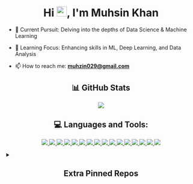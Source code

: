 <h1 align="center">Hi <img height=27 src="https://user-images.githubusercontent.com/18350557/176309783-0785949b-9127-417c-8b55-ab5a4333674e.gif">, I'm Muhsin Khan</h1>


- 💫 Current Pursuit: Delving into the depths of Data Science & Machine Learning

- 🌱 Learning Focus: Enhancing skills in ML, Deep Learning, and Data Analysis

- 📫 How to reach me: **muhzin029@gmail.com**


<h2 align="center">📊 GitHub Stats</h2>

<p align="center">
    <a href="https://git.io/streak-stats"><img src="https://streak-stats.demolab.com?user=muhzinkhan&theme=dracula"/></a>
</p>


<h2 align="center">💻 Languages and Tools:</h2>
<!-- ## 💻 Languages and Tools Centered -->

<p align="center">
  <a href="https://img.shields.io">
    <img src="https://img.shields.io/badge/flask-%23000.svg?style=for-the-badge&logo=flask&logoColor=white" />
  </a>
  <a href="https://img.shields.io">
    <img src="https://img.shields.io/badge/git-%23F05033.svg?style=for-the-badge&logo=git&logoColor=white" />
  </a>
  <a href="https://img.shields.io">
    <img src="https://img.shields.io/badge/python-3670A0?style=for-the-badge&logo=python&logoColor=ffdd54" />
  </a>
  <a href="https://img.shields.io">
    <img src="https://img.shields.io/badge/MongoDB-%234ea94b.svg?style=for-the-badge&logo=mongodb&logoColor=white" />
  </a>
  <a href="https://img.shields.io">
    <img src="https://img.shields.io/badge/mysql-4479A1.svg?style=for-the-badge&logo=mysql&logoColor=white" />
  </a>
  <a href="https://img.shields.io">
    <img src="https://img.shields.io/badge/pandas-%23150458.svg?style=for-the-badge&logo=pandas&logoColor=white" />
  </a>
  <a href="https://img.shields.io">
    <img src="https://img.shields.io/badge/Postman-FF6C37?style=for-the-badge&logo=postman&logoColor=white" />
  </a>
  <a href="https://img.shields.io">
    <img src="https://img.shields.io/badge/Plotly-%233F4F75.svg?style=for-the-badge&logo=plotly&logoColor=white" />
  </a>
  <a href="https://img.shields.io">
    <img src="https://img.shields.io/badge/scikit--learn-%23F7931E.svg?style=for-the-badge&logo=scikit-learn&logoColor=white" />
  </a>
  <a href="https://img.shields.io">
    <img src="https://img.shields.io/badge/Matplotlib-%23ffffff.svg?style=for-the-badge&logo=Matplotlib&logoColor=black" />
  </a>
  <a href="https://img.shields.io">
    <img src="https://img.shields.io/badge/bootstrap-%238511FA.svg?style=for-the-badge&logo=bootstrap&logoColor=white" />
  </a>
  <a href="https://img.shields.io">
    <img src="https://img.shields.io/badge/power_bi-F2C811?style=for-the-badge&logo=powerbi&logoColor=black" />
  </a>
  <a href="https://img.shields.io">
    <img src="https://img.shields.io/badge/Tableau-E97627?style=for-the-badge&logo=Tableau&logoColor=white" />
  </a>
  <a href="https://img.shields.io">
    <img src="https://img.shields.io/badge/Selenium-43B02A?style=for-the-badge&logo=Selenium&logoColor=white" />
  </a>
  <a href="https://img.shields.io">
    <img src="https://img.shields.io/badge/numpy-%23013243.svg?style=for-the-badge&logo=numpy&logoColor=white" />
  </a>
  <a href="https://img.shields.io">
    <img src="https://img.shields.io/badge/SciPy-%230C55A5.svg?style=for-the-badge&logo=scipy&logoColor=%white" />
  </a>
</p>


<details close>
  <summary><h2 align="center">Extra Pinned Repos</h2></summary>

  <p>
    <a href="https://github.com/DenverCoder1/table2ascii"><img width="278" src="https://denvercoder1-github-readme-stats.vercel.app/api/pin/?username=muhzinkhan&repo=Sales-Dashboard-with-Analytics&theme=react&bg_color=1F222E&title_color=F85D7F&hide_border=false&icon_color=F8D866&show_icons=true&show_description=true" alt="Sales-Dashboard-with-Analytics"></a>
    <a href="https://github.com/DenverCoder1/table2ascii"><img width="278" src="https://denvercoder1-github-readme-stats.vercel.app/api/pin/?username=muhzinkhan&repo=Linear-Regression-From-Scratch&theme=react&bg_color=1F222E&title_color=F85D7F&hide_border=false&icon_color=F8D866&show_icons=true&show_description=true" alt="Sales-Dashboard-with-Analytics"></a>
    <a href="https://github.com/DenverCoder1/table2ascii"><img width="278" src="https://denvercoder1-github-readme-stats.vercel.app/api/pin/?username=muhzinkhan&repo=Analysing-Space-Race&theme=react&bg_color=1F222E&title_color=F85D7F&hide_border=false&icon_color=F8D866&show_icons=true&show_description=true" alt="Sales-Dashboard-with-Analytics"></a>
  </p>
</details>